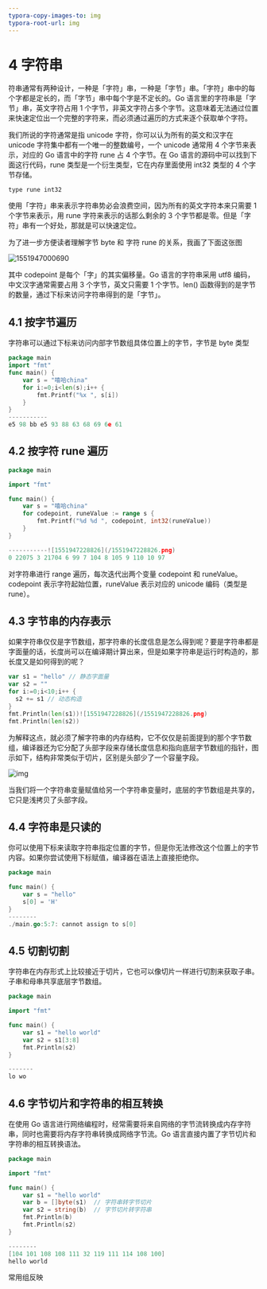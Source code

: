 ```yaml
---
typora-copy-images-to: img
typora-root-url: img
---
```


# 4 字符串

符串通常有两种设计，一种是「字符」串，一种是「字节」串。「字符」串中的每个字都是定长的，而「字节」串中每个字是不定长的。Go 语言里的字符串是「字节」串，英文字符占用 1 个字节，非英文字符占多个字节。这意味着无法通过位置来快速定位出一个完整的字符来，而必须通过遍历的方式来逐个获取单个字符。

我们所说的字符通常是指 unicode 字符，你可以认为所有的英文和汉字在 unicode 字符集中都有一个唯一的整数编号，一个 unicode 通常用 4 个字节来表示，对应的 Go 语言中的字符 rune 占 4 个字节。在 Go 语言的源码中可以找到下面这行代码，rune 类型是一个衍生类型，它在内存里面使用 int32 类型的 4 个字节存储。

```
type rune int32
```

使用「字符」串来表示字符串势必会浪费空间，因为所有的英文字符本来只需要 1 个字节来表示，用 rune 字符来表示的话那么剩余的 3 个字节都是零。但是「字符」串有一个好处，那就是可以快速定位。

为了进一步方便读者理解字节 byte 和 字符 rune 的关系，我画了下面这张图

![1551947000690](/1551947000690.png)

其中 codepoint 是每个「字」的其实偏移量。Go 语言的字符串采用 utf8 编码，中文汉字通常需要占用 3 个字节，英文只需要 1 个字节。len() 函数得到的是字节的数量，通过下标来访问字符串得到的是「字节」。

## 4.1 按字节遍历

字符串可以通过下标来访问内部字节数组具体位置上的字节，字节是 byte 类型

```go
package main
import "fmt"
func main() {
    var s = "嘻哈china"
    for i:=0;i<len(s);i++ {
        fmt.Printf("%x ", s[i])
    }
}
-----------
e5 98 bb e5 93 88 63 68 69 6e 61
```

## 4.2 按字符 rune 遍历

```go
package main

import "fmt"

func main() {
    var s = "嘻哈china"
    for codepoint, runeValue := range s {
        fmt.Printf("%d %d ", codepoint, int32(runeValue))
    }
}

-----------![1551947228826](/1551947228826.png)
0 22075 3 21704 6 99 7 104 8 105 9 110 10 97
```

对字符串进行 range 遍历，每次迭代出两个变量 codepoint 和 runeValue。codepoint 表示字符起始位置，runeValue 表示对应的 unicode 编码（类型是 rune）。

## 4.3 字节串的内存表示

如果字符串仅仅是字节数组，那字符串的长度信息是怎么得到呢？要是字符串都是字面量的话，长度尚可以在编译期计算出来，但是如果字符串是运行时构造的，那长度又是如何得到的呢？

```go
var s1 = "hello" // 静态字面量
var s2 = ""
for i:=0;i<10;i++ {
  s2 += s1 // 动态构造
}
fmt.Println(len(s1))![1551947228826](/1551947228826.png)
fmt.Println(len(s2))
```

为解释这点，就必须了解字符串的内存结构，它不仅仅是前面提到的那个字节数组，编译器还为它分配了头部字段来存储长度信息和指向底层字节数组的指针，图示如下，结构非常类似于切片，区别是头部少了一个容量字段。

![img](/1551947132824.png)

当我们将一个字符串变量赋值给另一个字符串变量时，底层的字节数组是共享的，它只是浅拷贝了头部字段。

## 4.4 字符串是只读的

你可以使用下标来读取字符串指定位置的字节，但是你无法修改这个位置上的字节内容。如果你尝试使用下标赋值，编译器在语法上直接拒绝你。

```go
package main

func main() {
    var s = "hello"
    s[0] = 'H'
}
--------
./main.go:5:7: cannot assign to s[0]
```

## 4.5 切割切割

字符串在内存形式上比较接近于切片，它也可以像切片一样进行切割来获取子串。子串和母串共享底层字节数组。

```go
package main

import "fmt"

func main() {
    var s1 = "hello world"
    var s2 = s1[3:8]
    fmt.Println(s2)
}

-------
lo wo
```

## 4.6 字节切片和字符串的相互转换

在使用 Go 语言进行网络编程时，经常需要将来自网络的字节流转换成内存字符串，同时也需要将内存字符串转换成网络字节流。Go 语言直接内置了字节切片和字符串的相互转换语法。

```go
package main

import "fmt"

func main() {
    var s1 = "hello world"
    var b = []byte(s1)  // 字符串转字节切片
    var s2 = string(b)  // 字节切片转字符串
    fmt.Println(b)
    fmt.Println(s2)
}

--------
[104 101 108 108 111 32 119 111 114 108 100]
hello world
```

常用组反映

